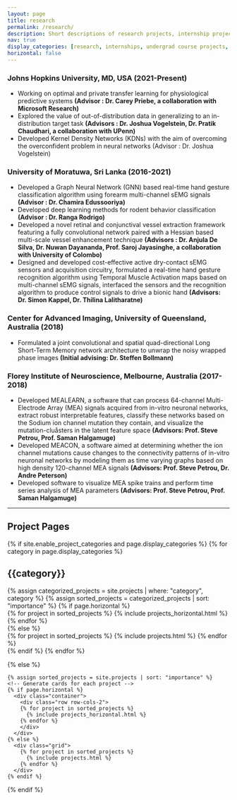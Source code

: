 ```yaml
---
layout: page
title: research
permalink: /research/
description: Short descriptions of research projects, internship projects, course projects, and self-initiated projects.
nav: true
display_categories: [research, internships, undergrad course projects, self-initiated projects]
horizontal: false
---
```


### Johns Hopkins University, MD, USA (2021-Present)

* Working on optimal and private transfer learning for physiological predictive systems **(Advisor : Dr. Carey Priebe, a collaboration with Microsoft Research)**
* Explored the value of out-of-distribution data in generalizing to an in-distribution target task **(Advisors : Dr. Joshua Vogelstein, Dr. Pratik Chaudhari, a collaboration with UPenn)**
* Developed Kernel Density Networks (KDNs) with the aim of overcoming the overconfident problem in neural networks (Advisor : Dr. Joshua Vogelstein)
 
### University of Moratuwa, Sri Lanka (2016-2021)

* Developed a Graph Neural Network (GNN) based real-time hand gesture classification algorithm using forearm multi-channel sEMG signals **(Advisor : Dr. Chamira Edussooriya)**
* Developed deep learning methods for rodent behavior classification **(Advisor : Dr. Ranga Rodrigo)** 
* Developed a novel retinal and conjunctival vessel extraction framework featuring a fully convolutional network paired with a Hessian based multi-scale vessel enhancement technique **(Advisors : Dr. Anjula De Silva, Dr. Nuwan Dayananda, Prof. Saroj Jayasinghe, a collaboration with University of Colombo)**
* Designed and developed cost-effective active dry-contact sEMG sensors and acquisition circuitry, formulated a real-time hand gesture recognition algorithm using Temporal Muscle Activation maps based on multi-channel sEMG signals, interfaced the sensors and the recognition algorithm to produce control signals to drive a bionic hand **(Advisors: Dr. Simon Kappel, Dr. Thilina Lalitharatne)**

### Center for Advanced Imaging, University of Queensland, Australia (2018)

* Formulated a joint convolutional and spatial quad-directional Long Short-Term Memory network architecture to unwrap the noisy wrapped phase images **(Initial advising: Dr. Steffen Bollmann)**

### Florey Institute of Neuroscience, Melbourne, Australia (2017-2018)

* Developed MEALEARN, a software that can process 64-channel Multi-Electrode Array (MEA) signals acquired from in-vitro neuronal networks, extract robust interpretable features, classify these networks based on the Sodium ion channel mutation they contain, and visualize the mutation-cluåsters in the latent feature space **(Advisors: Prof. Steve Petrou, Prof. Saman Halgamuge)**
* Developed MEACON, a software aimed at determining whether the ion channel mutations cause changes to the connectivity patterns of in-vitro neuronal networks by modeling them as time varying graphs based on high density 120-channel MEA signals **(Advisors: Prof. Steve Petrou, Dr. Andre Peterson)**
* Developed software to visualize MEA spike trains and perform time series analysis of MEA parameters **(Advisors: Prof. Steve Petrou, Prof. Saman Halgamuge)**

-----------------
## Project Pages

<div class="projects">
  {% if site.enable_project_categories and page.display_categories %}
  <!-- Display categorized projects -->
    {% for category in page.display_categories %}
      <h2 class="category">{{category}}</h2>
      {% assign categorized_projects = site.projects | where: "category", category %}
      {% assign sorted_projects = categorized_projects | sort: "importance" %}
      <!-- Generate cards for each project -->
      {% if page.horizontal %}
        <div class="container">
          <div class="row row-cols-2">
          {% for project in sorted_projects %}
            {% include projects_horizontal.html %}
          {% endfor %}
          </div>
        </div>
      {% else %}
        <div class="grid">
          {% for project in sorted_projects %}
            {% include projects.html %}
          {% endfor %}
        </div>
      {% endif %}
    {% endfor %}

  {% else %}
  <!-- Display projects without categories -->
    {% assign sorted_projects = site.projects | sort: "importance" %}
    <!-- Generate cards for each project -->
    {% if page.horizontal %}
      <div class="container">
        <div class="row row-cols-2">
        {% for project in sorted_projects %}
          {% include projects_horizontal.html %}
        {% endfor %}
        </div>
      </div>
    {% else %}
      <div class="grid">
        {% for project in sorted_projects %}
          {% include projects.html %}
        {% endfor %}
      </div>
    {% endif %}

  {% endif %}

</div>
